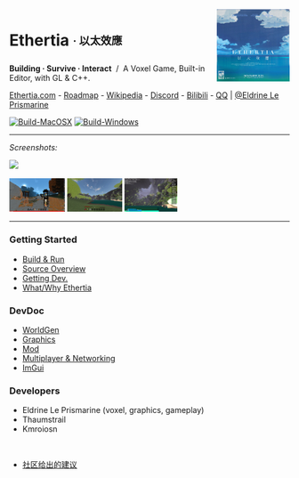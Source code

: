 <img height="130" align="right" src="https://github.com/Dreamtowards/Ethertia/raw/main/run/screenshots/_figures/ethertia-poster0225d4-lres.jpg">

# Ethertia <sub><sup>· 以太效應</sup></sub>

**Building · Survive · Interact** &nbsp;/&nbsp; A Voxel Game, Built-in Editor, with GL & C++.

[Ethertia.com](https://ethertia.com) - 
[Roadmap](https://github.com/users/Dreamtowards/projects/2) - 
[Wikipedia](https://zh.wikipedia.org/wiki/Ethertia) -
[Discord](https://zh.wikipedia.org/wiki/Ethertia) -
[Bilibili](https://space.bilibili.com/19483166) - 
[QQ](https://jq.qq.com/?_wv=1027&k=tgM29oDM) |
[@Eldrine Le Prismarine](https://elytra.dev/~pris)

[![Build-MacOSX](https://github.com/Dreamtowards/Ethertia/actions/workflows/darwin.yml/badge.svg)](https://github.com/Dreamtowards/Ethertia/actions/workflows/macos.yml)
[![Build-Windows](https://github.com/Dreamtowards/Ethertia/actions/workflows/windows.yml/badge.svg)](https://github.com/Dreamtowards/Ethertia/actions/workflows/windows.yml)


---

_Screenshots:_

![](https://camo.githubusercontent.com/9e94d950fab8bfbc6400bcc629c95112e50e8bb5d1859831351ae92f1a87b87c/68747470733a2f2f692e3332383838382e78797a2f323032332f30332f31302f73696b354e2e706e67)

<img style="height: 60px;" src="https://github.com/Dreamtowards/Ethertia/raw/main/run/screenshots/_figures/23u07.png"> <img style="height: 60px;" src="https://github.com/Dreamtowards/Ethertia/raw/main/run/screenshots/2023-01-16_01.04.07_473.938.png"> <img style="height: 60px;" src="https://github.com/Dreamtowards/Ethertia/raw/main/run/screenshots/2022-12-30_21.59.00_526.642.png">

---

### **Getting Started**
- [Build & Run](run/assets/docs/zh-cn/build-run.md)
- [Source Overview](run/assets/docs/zh-cn/source-overview.md)
- [Getting Dev.](run/assets/docs/zh-cn/getting-dev.md)
- [What/Why Ethertia](run/assets/docs/zh-cn/about-ethertia.md)


### **DevDoc**

- [WorldGen]()
- [Graphics]()
- [Mod]()
- [Multiplayer & Networking]()
- [ImGui]()

### **Developers**

- Eldrine Le Prismarine (voxel, graphics, gameplay)
- Thaumstrail
- Kmroiosn

<br>

- [社区给出的建议](mentor-suggs.md)


<!--

### **Lectures**

People came here may wanted Graphics / Voxel gamedev knownledges.
however, there is some my favorite resources:

  - [Vulkan Tutorial](https://vulkan-tutorial.com/Introduction)
  - [vkguide.dev](https://vkguide.dev/docs/introduction/vulkan_execution/)
  - [imgui/example-glfw-vulkan]()
  - [Vulkan Examples by SaschaWillems](https://github.com/SaschaWillems/Vulkan#Headless)
  - [Vk Journey](https://vulkanppp.wordpress.com/)
  - [3D Game Shaders for Beginners](https://github.com/lettier/3d-game-shaders-for-beginners)
  - The Cherno - *Hazel Engine*
  - [GAMES104 Courses]()

